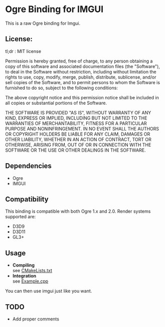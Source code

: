 # Ogre Binding for IMGUI #

This is a raw Ogre binding for Imgui.

## License: ##

tl;dr : MIT license

Permission is hereby granted, free of charge, to any person obtaining a copy
of this software and associated documentation files (the "Software"), to deal
in the Software without restriction, including without limitation the rights
to use, copy, modify, merge, publish, distribute, sublicense, and/or sell
copies of the Software, and to permit persons to whom the Software is
furnished to do so, subject to the following conditions:

The above copyright notice and this permission notice shall be included in
all copies or substantial portions of the Software.

THE SOFTWARE IS PROVIDED "AS IS", WITHOUT WARRANTY OF ANY KIND, EXPRESS OR
IMPLIED, INCLUDING BUT NOT LIMITED TO THE WARRANTIES OF MERCHANTABILITY,
FITNESS FOR A PARTICULAR PURPOSE AND NONINFRINGEMENT. IN NO EVENT SHALL THE
AUTHORS OR COPYRIGHT HOLDERS BE LIABLE FOR ANY CLAIM, DAMAGES OR OTHER
LIABILITY, WHETHER IN AN ACTION OF CONTRACT, TORT OR OTHERWISE, ARISING FROM,
OUT OF OR IN CONNECTION WITH THE SOFTWARE OR THE USE OR OTHER DEALINGS IN
THE SOFTWARE.

## Dependencies ##

* Ogre
* IMGUI

## Compatibility ##

This binding is compatible with both Ogre 1.x and 2.0.
Render systems supported are:

* D3D9
* D3D11
* GL3+

## Usage ##

* **Compiling**  
  see [CMakeLists.txt](CMakeLists.txt)
* **Integration**  
  see [Example.cpp](Example.cpp)

You can then use imgui just like you want.

## TODO ##

* Add proper comments